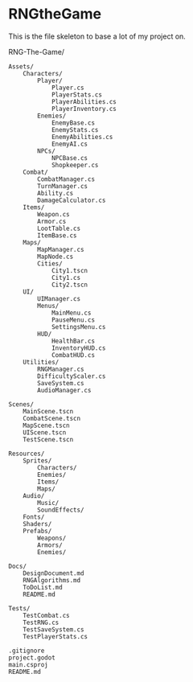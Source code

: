 # RNGtheGame

This is the file skeleton to base a lot of my project on.

RNG-The-Game/

    Assets/
        Characters/
            Player/
                Player.cs
                PlayerStats.cs
                PlayerAbilities.cs
                PlayerInventory.cs
            Enemies/
                EnemyBase.cs
                EnemyStats.cs
                EnemyAbilities.cs
                EnemyAI.cs
            NPCs/
                NPCBase.cs
                Shopkeeper.cs
        Combat/
            CombatManager.cs
            TurnManager.cs
            Ability.cs
            DamageCalculator.cs
        Items/
            Weapon.cs
            Armor.cs
            LootTable.cs
            ItemBase.cs
        Maps/
            MapManager.cs
            MapNode.cs
            Cities/
                City1.tscn
                City1.cs
                City2.tscn
        UI/
            UIManager.cs
            Menus/
                MainMenu.cs
                PauseMenu.cs
                SettingsMenu.cs
            HUD/
                HealthBar.cs
                InventoryHUD.cs
                CombatHUD.cs
        Utilities/
            RNGManager.cs
            DifficultyScaler.cs
            SaveSystem.cs
            AudioManager.cs

    Scenes/
        MainScene.tscn
        CombatScene.tscn
        MapScene.tscn
        UIScene.tscn
        TestScene.tscn

    Resources/
        Sprites/
            Characters/
            Enemies/
            Items/
            Maps/
        Audio/
            Music/
            SoundEffects/
        Fonts/
        Shaders/
        Prefabs/
            Weapons/
            Armors/
            Enemies/

    Docs/
        DesignDocument.md
        RNGAlgorithms.md
        ToDoList.md
        README.md

    Tests/
        TestCombat.cs
        TestRNG.cs
        TestSaveSystem.cs
        TestPlayerStats.cs

    .gitignore
    project.godot
    main.csproj
    README.md
